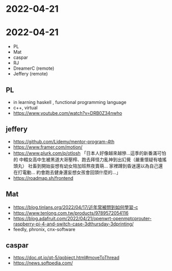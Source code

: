 # 2022-04-21

# 2022-04-21

- PL
- Mat
- caspar
- RJ
- DreamerC (remote)
- Jeffery (remote)

## PL

- in learning haskell , functional programming language
- c++, virtual
- https://www.youtube.com/watch?v=DRB0Z34nwho


## jeffery 

- https://github.com/Lidemy/mentor-program-4th
- https://www.framer.com/motion/
- https://www.plurk.com/p/otlosh
「日本人好像越來越慘…這季的新番滿可怕的
中輟女高中生被黑道大哥壓榨、跑去拜怪力亂神到出幻覺（嚴重懷疑有嗑搖頭丸）
社畜到開始妄想有幼女陪加班熬夜賣萌…
家裡蹲到昏迷還以為自己還在打電動…
約會跑去健身還妄想女孩會回頭什麼的…」 
- https://roadmap.sh/frontend

## Mat

- https://blog.tinlans.org/2022/04/17/近年常被問到如何學習-c
- https://www.tenlong.com.tw/products/9789572054116
- https://blog.adafruit.com/2022/04/21/openwrt-openmptcprouter-raspberry-pi-4-and-switch-case-3dthursday-3dprinting/
- feedly, phronix, cnx-software

## caspar

- https://doc.qt.io/qt-5/qobject.html#moveToThread
- https://news.softpedia.com/
